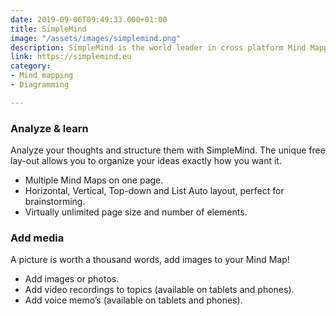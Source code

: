 ```yaml
---
date: 2019-09-06T09:49:33.000+01:00
title: SimpleMind
image: "/assets/images/simplemind.png"
description: SimpleMind is the world leader in cross platform Mind Mapping tools.
link: https://simplemind.eu
category:
- Mind mapping
- Diagramming

---
```

### Analyze & learn

Analyze your thoughts and structure them with SimpleMind. The unique free lay-out allows you to organize your ideas exactly how you want it.

* Multiple Mind Maps on one page.
* Horizontal, Vertical, Top-down and List Auto layout, perfect for brainstorming.
* Virtually unlimited page size and number of elements.

### Add media

A picture is worth a thousand words, add images to your Mind Map!

* Add images or photos.
* Add video recordings to topics (available on tablets and phones).
* Add voice memo’s (available on tablets and phones).